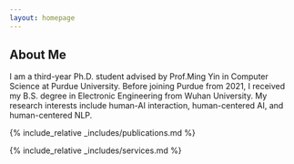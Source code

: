 ```yaml
---
layout: homepage
---
```


## About Me

I am a third-year Ph.D. student advised by Prof.Ming Yin in Computer Science at Purdue University. Before joining Purdue from 2021, I received my B.S. degree in Electronic Engineering from Wuhan University. My research interests include human-AI interaction, human-centered AI, and human-centered NLP.



{% include_relative _includes/publications.md %}

{% include_relative _includes/services.md %}
